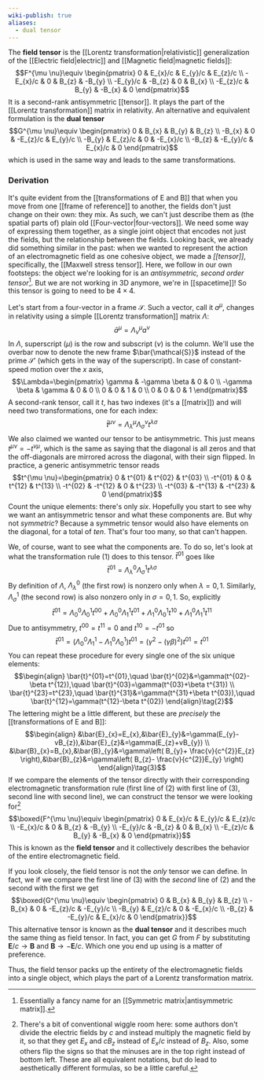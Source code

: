 ```yaml
---
wiki-publish: true
aliases:
  - dual tensor
---
```

The **field tensor** is the [[Lorentz transformation|relativistic]] generalization of the [[Electric field|electric]] and [[Magnetic field|magnetic fields]]:
$$F^{\mu \nu}\equiv \begin{pmatrix}
0 & E_{x}/c & E_{y}/c & E_{z}/c \\
-E_{x}/c & 0 & B_{z} & -B_{y} \\
-E_{y}/c & -B_{z} & 0 & B_{x} \\
-E_{z}/c & B_{y} & -B_{x} & 0
\end{pmatrix}$$
It is a second-rank antisymmetric [[tensor]]. It plays the part of the [[Lorentz transformation]] matrix in relativity. An alternative and equivalent formulation is the **dual tensor**
$$G^{\mu \nu}\equiv \begin{pmatrix}
0 & B_{x} & B_{y} & B_{z} \\
-B_{x} & 0 & -E_{z}/c & E_{y}/c \\
-B_{y} & E_{z}/c & 0 & -E_{x}/c \\
-B_{z} & -E_{y}/c & E_{x}/c & 0
\end{pmatrix}$$
which is used in the same way and leads to the same transformations.
### Derivation
It's quite evident from the [[transformations of E and B]] that when you move from one [[frame of reference]] to another, the fields don't just change on their own: they mix. As such, we can't just describe them as (the spatial parts of) plain old [[Four-vector|four-vectors]]. We need some way of expressing them together, as a single joint object that encodes not just the fields, but the relationship between the fields. Looking back, we already did something similar in the past: when we wanted to represent the action of an electromagnetic field as one cohesive object, we made a *[[tensor]]*, specifically, the [[Maxwell stress tensor]]. Here, we follow in our own footsteps: the object we're looking for is an *antisymmetric, second order tensor*[^1]. But we are not working in 3D anymore, we're in [[spacetime]]! So this tensor is going to need to be $4\times4$.

Let's start from a four-vector in a frame $\mathcal{S}$. Such a vector, call it $a^{\mu}$, changes in relativity using a simple [[Lorentz transformation]] matrix $\Lambda$:
$$\bar{a}^{\mu}=\Lambda_{\nu}^{\mu}a^{\nu}$$
In $\Lambda$, superscript ($\mu$) is the row and subscript ($\nu$) is the column. We'll use the overbar now to denote the new frame $\bar{\mathcal{S}}$ instead of the prime $\mathcal{S}'$ (which gets in the way of the superscript). In case of constant-speed motion over the $x$ axis,
$$\Lambda=\begin{pmatrix}
\gamma & -\gamma \beta & 0 & 0 \\
-\gamma \beta & \gamma & 0 & 0 \\
 0 & 0 & 1 & 0 \\
 0 & 0 & 0 & 1
\end{pmatrix}$$
A second-rank tensor, call it $t$, has two indexes (it's a [[matrix]]) and will need two transformations, one for each index:
$$\bar{t}^{\mu \nu}=\Lambda_{\lambda}^{\mu}\Lambda_{\sigma}^{\nu}t^{\lambda \sigma}\tag{1}$$
We also claimed we wanted our tensor to be antisymmetric. This just means $t^{\mu \nu}=-t^{\nu \mu}$, which is the same as saying that the diagonal is all zeros and that the off-diagonals are mirrored across the diagonal, with their sign flipped. In practice, a generic antisymmetric tensor reads
$$t^{\mu \nu}=\begin{pmatrix}
0 & t^{01} & t^{02} & t^{03} \\
-t^{01} & 0 & t^{12} & t^{13} \\
-t^{02} & -t^{12} & 0 & t^{23} \\
-t^{03} & -t^{13} & -t^{23} & 0
\end{pmatrix}$$
Count the unique elements: there's only *six*. Hopefully you start to see why we want an antisymmetric tensor and what these components are. But why not *symmetric*? Because a symmetric tensor would also have elements on the diagonal, for a total of *ten*. That's four too many, so that can't happen.

We, of course, want to see what the components are. To do so, let's look at what the transformation rule $(1)$ does to this tensor. $\bar{t}^{01}$ goes like
$$\bar{t}^{01}=\Lambda_{\lambda}^{0}\Lambda_{\sigma}^{1}t^{\lambda \sigma}$$
By definition of $\Lambda$, $\Lambda_{\lambda}^{0}$ (the first row) is nonzero only when $\lambda=0,1$. Similarly, $\Lambda_{\sigma}^{1}$ (the second row) is also nonzero only in $\sigma=0,1$. So, explicitly
$$\bar{t}^{01}=\Lambda_{0}^{0}\Lambda_{0}^{1}t^{00}+\Lambda_{0}^{0}\Lambda_{1}^{1}t^{01}+\Lambda_{1}^{0}\Lambda_{0}^{1}t^{10}+\Lambda_{1}^{0}\Lambda_{1}^{1}t^{11}$$
Due to antisymmetry, $t^{00}=t^{11}=0$ and $t^{10}=-t^{01}$ so
$$\bar{t}^{01}=(\Lambda_{0}^{0}\Lambda_{1}^{1}-\Lambda_{1}^{0}\Lambda_{0}^{1})t^{01}=(\gamma ^{2}-(\gamma \beta)^{2})t^{01}=t^{01}$$
You can repeat these procedure for every single one of the six unique elements:
$$\begin{align}
\bar{t}^{01}=t^{01},\quad \bar{t}^{02}&=\gamma(t^{02}-\beta t^{12}),\quad \bar{t}^{03}=\gamma(t^{03}+\beta t^{31}) \\
\bar{t}^{23}=t^{23},\quad \bar{t}^{31}&=\gamma(t^{31}+\beta t^{03}),\quad \bar{t}^{12}=\gamma(t^{12}-\beta t^{02})
\end{align}\tag{2}$$
The lettering might be a little different, but these are *precisely* the [[transformations of E and B]]:
$$\begin{align}
&\bar{E}_{x}=E_{x},&\bar{E}_{y}&=\gamma(E_{y}-vB_{z}),&\bar{E}_{z}&=\gamma(E_{z}+vB_{y}) \\
&\bar{B}_{x}=B_{x},&\bar{B}_{y}&=\gamma\left( B_{y}+ \frac{v}{c^{2}}E_{z} \right),&\bar{B}_{z}&=\gamma\left( B_{z}- \frac{v}{c^{2}}E_{y} \right)
\end{align}\tag{3}$$
If we compare the elements of the tensor directly with their corresponding electromagnetic transformation rule (first line of $(2)$ with first line of $(3)$, second line with second line), we can construct the tensor we were looking for[^2]
$$\boxed{F^{\mu \nu}\equiv \begin{pmatrix}
0 & E_{x}/c & E_{y}/c & E_{z}/c \\
-E_{x}/c & 0 & B_{z} & -B_{y} \\
-E_{y}/c & -B_{z} & 0 & B_{x} \\
-E_{z}/c & B_{y} & -B_{x} & 0
\end{pmatrix}}$$
This is known as the **field tensor** and it collectively describes the behavior of the entire electromagnetic field.

If you look closely, the field tensor is not the *only* tensor we can define. In fact, we if we compare the first line of $(3)$ with the *second* line of $(2)$ and the second with the first we get
$$\boxed{G^{\mu \nu}\equiv \begin{pmatrix}
0 & B_{x} & B_{y} & B_{z} \\
-B_{x} & 0 & -E_{z}/c & -E_{y}/c \\
-B_{y} & E_{z}/c & 0 & -E_{x}/c \\
-B_{z} & -E_{y}/c & E_{x}/c & 0
\end{pmatrix}}$$
This alternative tensor is known as the **dual tensor** and it describes much the same thing as field tensor. In fact, you can get $G$ from $F$ by substituting $\mathbf{E}/c\to \mathbf{B}$ and $\mathbf{B}\to-\mathbf{E}/c$. Which one you end up using is a matter of preference.

Thus, the field tensor packs up the entirety of the electromagnetic fields into a single object, which plays the part of a Lorentz transformation matrix.

[^1]: Essentially a fancy name for an [[Symmetric matrix|antisymmetric matrix]].

[^2]: There's a bit of conventional wiggle room here: some authors don't divide the electric fields by $c$ and instead multiply the magnetic field by it, so that they get $E_{x}$ and $cB_{z}$ instead of $E_{x}/c$ instead of $B_{z}$. Also, some others flip the signs so that the minuses are in the top right instead of bottom left. These are all equivalent notations, but do lead to aesthetically different formulas, so be a little careful.
